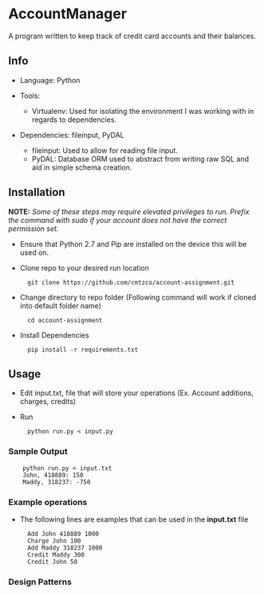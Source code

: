 # AccountManager
A program written to keep track of credit card accounts and their balances.

## Info

- Language: Python

- Tools:
    - Virtualenv: Used for isolating the environment I was working with in regards to dependencies.

- Dependencies: fileinput, PyDAL
    - fileinput: Used to allow for reading file input.
    - PyDAL: Database ORM used to abstract from writing raw SQL and aid in simple schema creation.


## Installation

**NOTE:** *Some of these steps may require elevated privileges to run.  Prefix the command with sudo if your account does not have the correct permission set.*

- Ensure that Python 2.7 and Pip are installed on the device this will be used on.

- Clone repo to your desired run location

        git clone https://github.com/cmtzco/account-assignment.git

- Change directory to repo folder (Following command will work if cloned into default folder name)

        cd account-assignment

- Install Dependencies

        pip install -r requirements.txt


## Usage

- Edit input.txt, file that will store your operations (Ex. Account additions, charges, credits)

- Run

        python run.py < input.py


### Sample Output

        python run.py < input.txt
        John, 418889: 150
        Maddy, 318237: -750


### Example operations

- The following lines are examples that can be used in the **input.txt** file


        Add John 418889 1000
        Charge John 100
        Add Maddy 318237 1000
        Credit Maddy 300
        Credit John 50


### Design Patterns

